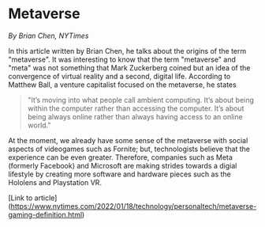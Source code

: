 # Metaverse
*By Brian Chen, NYTimes* 

In this article written by Brian Chen, he talks about the origins of the term "metaverse". It was interesting to know that the term "metaverse" and "meta" was not something that Mark Zuckerberg coined but an idea of the convergence of virtual reality and a second, digital life. According to Matthew Ball, a venture capitalist focused on the metaverse, he states
> "It’s moving into what people call ambient computing. It’s about being within the computer rather than accessing the computer. It’s about being always online rather than always having access to an online world."

At the moment, we already have some sense of the metaverse with social aspects of videogames such as Fornite; but, technologists believe that the experience can be even greater. Therefore, companies such as Meta (formerly Facebook) and Microsoft are making strides towards a digial lifestyle by creating more software and hardware pieces such as the Hololens and Playstation VR.

[Link to article] (https://www.nytimes.com/2022/01/18/technology/personaltech/metaverse-gaming-definition.html)